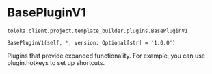 # BasePluginV1
`toloka.client.project.template_builder.plugins.BasePluginV1`

```
BasePluginV1(self, *, version: Optional[str] = '1.0.0')
```

Plugins that provide expanded functionality. For example, you can use plugin.hotkeys to set up shortcuts.

